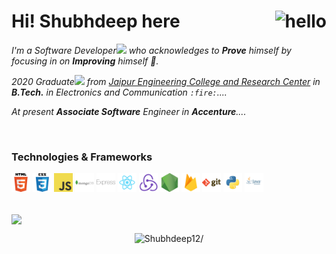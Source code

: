 # Hi! Shubhdeep here <img align= "right" alt="hello" src="https://media.giphy.com/media/42tS2cfBtj8Y/giphy.gif?cid=ecf05e47pw1f9dy6aeirtldn5p8avyxtnn9fwdy8lsitpacy&rid=giphy.gif&ct=s" />

<p>
<em>  
I'm a Software Developer<img src="https://github.com/TheDudeThatCode/TheDudeThatCode/blob/master/Assets/Developer.gif" width="40px"> who acknowledges to <b>Prove</b> himself by focusing in on <b>Improving</b> himself 💪.

2020 Graduate<img src="https://w7.pngwing.com/pngs/995/215/png-transparent-black-and-yellow-mortar-board-emoji-graduation-ceremony-square-academic-cap-graduate-university-toga-angle-emoticon-academic-degree.png" width="40px"> from <a href = "https://www.jecrcfoundation.com/">Jaipur Engineering College and Research Center</a> in <b>B.Tech.</b> in Electronics and Communication `:fire:`....

At present <b>Associate Software</b> Engineer in <b>Accenture</b>....
</em>

</p>
<br>

### Technologies & Frameworks

<code><img height="30" src="https://raw.githubusercontent.com/github/explore/80688e429a7d4ef2fca1e82350fe8e3517d3494d/topics/html/html.png"></code>
<code><img height="30" src="https://raw.githubusercontent.com/github/explore/80688e429a7d4ef2fca1e82350fe8e3517d3494d/topics/css/css.png"></code>
<code><img height="30" src="https://raw.githubusercontent.com/github/explore/80688e429a7d4ef2fca1e82350fe8e3517d3494d/topics/javascript/javascript.png"></code>
<code><img height="30" src="https://raw.githubusercontent.com/github/explore/80688e429a7d4ef2fca1e82350fe8e3517d3494d/topics/mongodb/mongodb.png"></code>
<code><img height="30" src="https://raw.githubusercontent.com/github/explore/80688e429a7d4ef2fca1e82350fe8e3517d3494d/topics/express/express.png"></code>
<code><img height="30" src="https://raw.githubusercontent.com/github/explore/80688e429a7d4ef2fca1e82350fe8e3517d3494d/topics/react/react.png"></code>
<code><img height="30" src="https://raw.githubusercontent.com/github/explore/80688e429a7d4ef2fca1e82350fe8e3517d3494d/topics/redux/redux.png"></code>
<code><img height="30" src="https://raw.githubusercontent.com/github/explore/80688e429a7d4ef2fca1e82350fe8e3517d3494d/topics/nodejs/nodejs.png"></code>
<code><img height="30" src="https://raw.githubusercontent.com/github/explore/80688e429a7d4ef2fca1e82350fe8e3517d3494d/topics/firebase/firebase.png"></code>
<code><img height="30" src="https://raw.githubusercontent.com/github/explore/80688e429a7d4ef2fca1e82350fe8e3517d3494d/topics/git/git.png"></code>
<code><img height="30" src="https://raw.githubusercontent.com/github/explore/80688e429a7d4ef2fca1e82350fe8e3517d3494d/topics/python/python.png"></code>
<code><img height="30" src="https://raw.githubusercontent.com/github/explore/80688e429a7d4ef2fca1e82350fe8e3517d3494d/topics/java/java.png"></code>

<br>
<a href="https://github.com/Shubhdeep12">
  <img align="center" src="https://github-readme-stats.vercel.app/api/top-langs/?username=Shubhdeep12&theme=dark&hide_langs_below=1" />
</a>
<p align="center"> <img src=https://komarev.com/ghpvc/?username=Shubhdeep12 alt=Shubhdeep12/></p>
